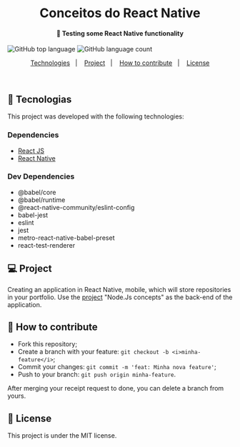 
<h1 align="center">
Conceitos do React Native
</h1>

<h4 align="center">
  🚀 Testing some React Native functionality
</h4>

![GitHub top language](https://img.shields.io/github/languages/top/vop1234/conceitos-do-react-native)  ![GitHub language count](https://img.shields.io/github/languages/count/vop1234/conceitos-do-react-native)

<p align="center">
  <a href="#rocket-technologies">Technologies</a>&nbsp;&nbsp;&nbsp;|&nbsp;&nbsp;&nbsp;
  <a href="#-project">Project</a>&nbsp;&nbsp;&nbsp;|&nbsp;&nbsp;&nbsp;
  <a href="#-how-to-contribute">How to contribute</a>&nbsp;&nbsp;&nbsp;|&nbsp;&nbsp;&nbsp;
  <a href="#memo-licença">License</a>
</p>

<br>

## :rocket: Tecnologias

This project was developed with the following technologies:
### [](https://github.com/vop1234/conceitos-do-react-native#dependencies) Dependencies

- [React JS](https://reactjs.org/)
- [React Native](http://www.reactnative.com/)

### [](https://github.com/vop1234/conceitos-do-react-native#dependencies) Dev Dependencies
 - @babel/core
 - @babel/runtime
 - @react-native-community/eslint-config
 - babel-jest
 - eslint
 - jest
 - metro-react-native-babel-preset
 - react-test-renderer
 

## 💻 Project
Creating an application in React Native, mobile, which will store repositories in your portfolio. Use the [project](https://github.com/VOP1234/conceitos-do-nodejs) "Node.Js concepts" as the back-end of the application.


## 🤔 How to contribute
- Fork this repository;
- Create a branch with your feature: `git checkout -b <i>minha-feature</i>`;
- Commit your changes: `git commit -m 'feat: Minha nova feature'`;
- Push to your branch: `git push origin minha-feature`.

After merging your receipt request to done, you can delete a branch from yours.

## :memo: License

This project is under the MIT license.



